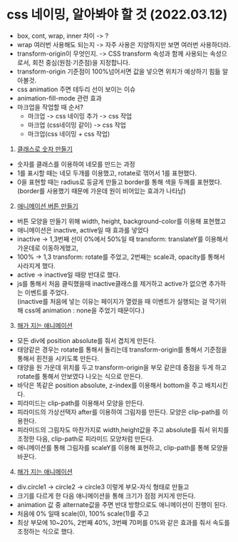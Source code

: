 # css 네이밍, 알아봐야 할 것 (2022.03.12)

- box, cont, wrap, inner 차이 -> ?
- wrap 여러번 사용해도 되는지 -> 자주 사용은 지양하지만 보면 여러번 사용하더라.
- transform-origin이 무엇인지. -> CSS transform 속성과 함께 사용되는 속성으로서, 회전 중심(원점·기준점)을 지정합니다.
- transform-origin 기준점이 100%넘어서면 값을 넣으면 위치가 예상하기 힘듦 알아볼것.
- css animation 주면 테두리 선이 보이는 이슈
- animation-fill-mode 관련 효과
- 마크업을 작업할 때 순서? <br>
  - 마크업 -> css 네이밍 추가 -> css 작업<br>
  - 마크업 (css네이밍 같이) -> css 작업<br>
  - 마크업(css 네이밍 + css 작업)

1. [클래스로 숫자 만들기](https://codepen.io/kimTaeHyeong/pen/xxPvgdR)

- 숫자를 클래스를 이용하여 네모를 만드는 과정
- 1를 표시할 때는 네모 두개를 이용했고, rotate로 꺾어서 1를 표현했다.
- 0을 표현할 때는 radius로 둥글게 만들고 border를 통해 색을 두께를 표현했다.(border를 사용했기 때문에 가운데 원이 비어있는 효과가 나타남)

2. [애니메이션 버튼 만들기](https://codepen.io/kimTaeHyeong/pen/xxPvgdR)

- 버튼 모양을 만들기 위해 width, height, background-color를 이용해 표현했고
- 애니메이션은 inactive, active일 때 효과를 넣었다
- inactive -> 1,3번째 선이 0%에서 50%일 때 transform: translateY를 이용해서 가운데로 이동하게했고,
- 100% -> 1,3 transform: rotate를 주었고, 2번째는 scale과, opacity를 통해서 사라지게 했다.
- active -> inactive일 때랑 반대로 했다.
- js를 통해서 처음 클릭했을때 inactive클래스를 제거하고 active가 없으면 추가하는 이벤트를 주었다. <br>(inactive를 처음에 넣는 이유는 페이지가 열렸을 때 이벤트가 실행되는 걸 막기위해 css에 animation : none을 주었기 때문이다.)

3. [해가 지는 애니메이션](https://codepen.io/kimTaeHyeong/pen/eYymzaw?editors=1100)

- 모든 div에 position absolute를 줘서 겹치게 만든다.
- 태양같은 경우는 rotate를 통해서 돌리는데 transform-origin를 통해서 기준점을 통해서 횐전을 시키도록 만든다.
- 태양을 원 가운데 위치를 두고 transform-origin을 부모 같은데 중점을 두게 하고 rotate를 통해서 안보였다 나오는 식으로 만든다.
- 바닥은 똑같은 position absolute, z-index를 이용해서 bottom을 주고 배치시킨다.
- 피라미드는 clip-path를 이용해서 모양을 만든다.
- 피라미드의 가상선택자 after를 이용하여 그림자를 만든다. 모양은 clip-path를 이용한다.
- 피라미드의 그림자도 마찬가지로 width,height값을 주고 absolute를 줘서 위치를 조정한 다음, clip-path로 피라미드 모양처럼 만든다.
- 애니메이션를 통해 그림자를 scaleY를 이용해 표현하고, clip-path를 통해 모양을 바꾼다.

4. [해가 지는 애니메이션](https://codepen.io/kimTaeHyeong/pen/MWryrwE?editors=1100)

- div.circle1 -> circle2 -> circle3 이렇게 부모-자식 형태로 만들고
- 크기를 다르게 한 다음 애니메이션을 통해 크기가 점점 커지게 만든다.
- animation 값 중 alternate값을 주면 반대 방향으로도 애니메이션이 진행이 된다.
- 처음에 0% 일때 scale(0), 100% scale(1)를 주고
- 최상 부모에 10~20%, 2번째 40%, 3번째 70퍼를 0%와 같은 효과를 줘서 속도를 조정하는 식으로 했다.
